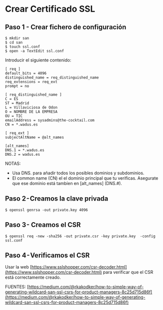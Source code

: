 # Crear Certificado SSL

## Paso 1 - Crear fichero de configuración

```
$ mkdir san
$ cd san
$ touch ssl.conf
$ open -a TextEdit ssl.conf
```

Introducir el siguiente contenido:

```
[ req ]
default_bits = 4096
distinguished_name = req_distinguished_name
req_extensions = req_ext
prompt = no

[ req_distinguished_name ]
C = ES
ST = Madrid
L = Villaviciosa de Odon
O = NOMBRE DE LA EMPRESA
OU = TIC
emailAddress = sysadmins@the-cocktail.com 
CN = *.wadus.es

[ req_ext ]
subjectAltName = @alt_names

[alt_names]
DNS.1 = *.wadus.es
DNS.2 = wadus.es
```


NOTAS:

- Usa DNS. para añadir todos los posibles dominios y subdominios.
- El common name (CN) el el dominio principal que tu verificas. Asegurate que ese dominio está tambíen en [alt_names] (DNS.#).


## Paso 2 - Creamos la clave privada

`$ openssl genrsa -out private.key 4096`

## Paso 3 - Creamos el CSR

`$ openssl req -new -sha256 -out private.csr -key private.key  -config ssl.conf`

## Paso 4 - Verificamos el CSR

Usar la web [https://www.sslshopper.com/csr-decoder.html](https://www.sslshopper.com/csr-decoder.html) para verificar que el CSR está correctamente creado.

FUENTES: [https://medium.com/@rkakodker/how-to-simple-way-of-generating-wildcard-san-ssl-csrs-for-product-managers-8c25d715d86f](https://medium.com/@rkakodker/how-to-simple-way-of-generating-wildcard-san-ssl-csrs-for-product-managers-8c25d715d86f) 